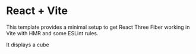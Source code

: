 # React + Vite

This template provides a minimal setup to get React Three Fiber working in Vite with HMR and some ESLint rules.

It displays a cube
